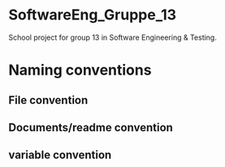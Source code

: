 # SoftwareEng_Gruppe_13
School project for group 13 in Software Engineering &amp; Testing.

# Naming conventions

## File convention

## Documents/readme convention

## variable convention
